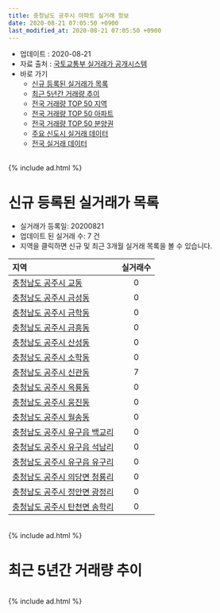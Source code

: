 ```yaml
---
title: 충청남도 공주시 아파트 실거래 정보
date: 2020-08-21 07:05:50 +0900
last_modified_at: 2020-08-21 07:05:50 +0900
---
```


* 업데이트 : 2020-08-21
* 자료 출처 : [국토교통부 실거래가 공개시스템](http://rt.molit.go.kr)
* 바로 가기
    * [신규 등록된 실거래가 목록](#신규-등록된-실거래가-목록)
    * [최근 5년간 거래량 추이](#최근-5년간-거래량-추이)
    * [전국 거래량 TOP 50 지역](https://inasie.github.io/apt-trade-info/최근-3개월-전국에서-가장-거래가-많이-발생한-지역)
    * [전국 거래량 TOP 50 아파트](https://inasie.github.io/apt-trade-info/최근-3개월-전국에서-가장-거래가-많이-발생한-아파트)
    * [전국 거래량 TOP 50 분양권](https://inasie.github.io/apt-trade-info/최근-3개월-전국에서-가장-거래가-많이-발생한-분양권)
    * [주요 신도시 실거래 데이터](https://inasie.github.io/apt-trade-info/주요-신도시)
    * [전국 실거래 데이터](https://inasie.github.io/apt-trade-info/전국)

<br>
{% include ad.html %}
<br>

# 신규 등록된 실거래가 목록
* 실거래가 등록일: 20200821
* 업데이트 된 실거래 수: 7 건
* 지역을 클릭하면 신규 및 최근 3개월 실거래 목록을 볼 수 있습니다.


|지역|실거래수|
|:---|:---:|
|[충청남도 공주시 교동](https://inasie.github.io/apt-trade-info/충청남도-공주시-교동)|0|
|[충청남도 공주시 금성동](https://inasie.github.io/apt-trade-info/충청남도-공주시-금성동)|0|
|[충청남도 공주시 금학동](https://inasie.github.io/apt-trade-info/충청남도-공주시-금학동)|0|
|[충청남도 공주시 금흥동](https://inasie.github.io/apt-trade-info/충청남도-공주시-금흥동)|0|
|[충청남도 공주시 산성동](https://inasie.github.io/apt-trade-info/충청남도-공주시-산성동)|0|
|[충청남도 공주시 소학동](https://inasie.github.io/apt-trade-info/충청남도-공주시-소학동)|0|
|[충청남도 공주시 신관동](https://inasie.github.io/apt-trade-info/충청남도-공주시-신관동)|7|
|[충청남도 공주시 옥룡동](https://inasie.github.io/apt-trade-info/충청남도-공주시-옥룡동)|0|
|[충청남도 공주시 웅진동](https://inasie.github.io/apt-trade-info/충청남도-공주시-웅진동)|0|
|[충청남도 공주시 월송동](https://inasie.github.io/apt-trade-info/충청남도-공주시-월송동)|0|
|[충청남도 공주시 유구읍 백교리](https://inasie.github.io/apt-trade-info/충청남도-공주시-유구읍-백교리)|0|
|[충청남도 공주시 유구읍 석남리](https://inasie.github.io/apt-trade-info/충청남도-공주시-유구읍-석남리)|0|
|[충청남도 공주시 유구읍 유구리](https://inasie.github.io/apt-trade-info/충청남도-공주시-유구읍-유구리)|0|
|[충청남도 공주시 의당면 청룡리](https://inasie.github.io/apt-trade-info/충청남도-공주시-의당면-청룡리)|0|
|[충청남도 공주시 정안면 광정리](https://inasie.github.io/apt-trade-info/충청남도-공주시-정안면-광정리)|0|
|[충청남도 공주시 탄천면 송학리](https://inasie.github.io/apt-trade-info/충청남도-공주시-탄천면-송학리)|0|


<br>
{% include ad.html %}
<br>

# 최근 5년간 거래량 추이


<div style="width:100%;">
    <canvas id="deal_progress" height="200"></canvas>
</div>

<script>
new Chart(document.getElementById("deal_progress"), {
    type: 'line',
    data: {
        labels: ['201508','201509','201510','201511','201512','201601','201602','201603','201604','201605','201606','201607','201608','201609','201610','201611','201612','201701','201702','201703','201704','201705','201706','201707','201708','201709','201710','201711','201712','201801','201802','201803','201804','201805','201806','201807','201808','201809','201810','201811','201812','201901','201902','201903','201904','201905','201906','201907','201908','201909','201910','201911','201912','202001','202002','202003','202004','202005','202006','202007','202008'],
        datasets: [{
            label: '매매',
            pointRadius: 1,
            data: [75, 66, 66, 78, 68, 49, 40, 67, 42, 56, 60, 70, 76, 75, 87, 65, 60, 54, 77, 73, 69, 69, 70, 55, 51, 55, 46, 60, 52, 67, 58, 71, 64, 72, 67, 58, 65, 50, 75, 40, 44, 56, 66, 67, 56, 57, 38, 40, 51, 56, 67, 102, 95, 89, 118, 95, 87, 106, 134, 158, 94],
            borderColor: "rgba(255, 201, 14, 1)",
            backgroundColor: "rgba(255, 201, 14, 0.5)",
            fill: false,
            lineTension: 0
        },{
            label: '전월세',
            pointRadius: 1,
            data: [45, 31, 91, 45, 51, 47, 52, 57, 37, 41, 35, 35, 36, 37, 43, 30, 37, 29, 49, 64, 53, 53, 44, 48, 55, 42, 43, 52, 51, 58, 55, 48, 37, 50, 49, 58, 37, 44, 47, 91, 121, 114, 71, 54, 82, 73, 57, 70, 53, 49, 70, 66, 69, 52, 42, 43, 33, 32, 33, 32, 14],
            borderColor: "rgba(0, 141, 185, 1)",
            backgroundColor: "rgba(0, 141, 185, 0.5)",
            fill: false,
            lineTension: 0
        }
        ]
    },
    options: {
        responsive: true,
        title: {
            display: false
        },
        tooltips: {
            mode: 'index',
            intersect: false
        },
        hover: {
            mode: 'nearest',
            intersect: true
        },
        scales: {
            xAxes: [{
                display: true,
                scaleLabel: {
                    display: true,
                    labelString: '년/월'
                }
            }],
            yAxes: [{
                display: true,
                ticks: {
                    suggestedMin: 0,
                },
                scaleLabel: {
                    display: true,
                    labelString: '실거래 수'
                }
            }]
        }
    }
});

</script>


<br>
{% include ad.html %}
<br>

